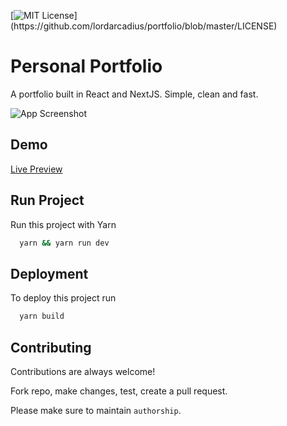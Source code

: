 
[![MIT License](https://img.shields.io/apm/l/atomic-design-ui.svg?)](https://github.com/lordarcadius/portfolio/blob/master/LICENSE)

  
# Personal Portfolio

A portfolio built in React and NextJS. Simple, clean and fast.


![App Screenshot](https://firebasestorage.googleapis.com/v0/b/portfolio-nextjs-a6150.appspot.com/o/protfolio-screen-shot.png?alt=media&token=e6f37f85-4539-4bfd-a6fb-e6827cd3c384)

  
## Demo

[Live Preview](https://hassanprodeveloper.vercel.app/)

## Run Project 

Run this project with Yarn

```bash 
  yarn && yarn run dev
```
    
## Deployment

To deploy this project run

```bash
  yarn build
```

  
## Contributing

Contributions are always welcome!

Fork repo, make changes, test, create a pull request.

Please make sure to maintain `authorship`.
